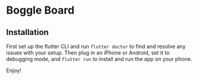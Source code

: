 # Boggle Board

## Installation

First set up the flutter CLI and run `flutter doctor` to find and resolve any issues with your setup. Then plug in an iPhone or Android, set it to debugging mode, and `flutter run` to install and run the app on your phone.

Enjoy!
